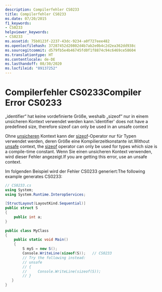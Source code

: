 ```yaml
---
description: Compilerfehler CS0233
title: Compilerfehler CS0233
ms.date: 07/20/2015
f1_keywords:
- CS0233
helpviewer_keywords:
- CS0233
ms.assetid: 75b0123f-2237-43dc-9234-a0f727eee482
ms.openlocfilehash: 37287452d20802d4b7ab2e0b4c2d2ea362dd938c
ms.sourcegitcommit: d579fb5e4b46745fd0f1f8874c94c6469ce58604
ms.translationtype: HT
ms.contentlocale: de-DE
ms.lasthandoff: 08/30/2020
ms.locfileid: "89137252"
---
```

# <a name="compiler-error-cs0233"></a><span data-ttu-id="95887-103">Compilerfehler CS0233</span><span class="sxs-lookup"><span data-stu-id="95887-103">Compiler Error CS0233</span></span>
<span data-ttu-id="95887-104">„identifier“ hat keine vordefinierte Größe, weshalb „sizeof“ nur in einem unsicheren Kontext verwendet werden kann.</span><span class="sxs-lookup"><span data-stu-id="95887-104">'identifier' does not have a predefined size, therefore sizeof can only be used in an unsafe context</span></span>
  
 <span data-ttu-id="95887-105">Ohne [unsicheren](../keywords/unsafe.md) Kontext kann der [sizeof](../operators/sizeof.md)-Operator nur für Typen verwendet werden, deren Größe eine Kompilierzeitkonstante ist.</span><span class="sxs-lookup"><span data-stu-id="95887-105">Without [unsafe](../keywords/unsafe.md) context, the [sizeof](../operators/sizeof.md) operator can only be used for types which size is a compile-time constant.</span></span> <span data-ttu-id="95887-106">Wenn Sie einen unsicheren Kontext verwenden, wird dieser Fehler angezeigt.</span><span class="sxs-lookup"><span data-stu-id="95887-106">If you are getting this error, use an unsafe context.</span></span>
  
<span data-ttu-id="95887-107">Im folgenden Beispiel wird der Fehler CS0233 generiert:</span><span class="sxs-lookup"><span data-stu-id="95887-107">The following example generates CS0233:</span></span>
  
```csharp  
// CS0233.cs  
using System;  
using System.Runtime.InteropServices;  
  
[StructLayout(LayoutKind.Sequential)]  
public struct S  
{  
    public int a;  
}  
  
public class MyClass  
{  
    public static void Main()  
    {  
        S myS = new S();  
        Console.WriteLine(sizeof(S));   // CS0233  
        // Try the following instead:  
        // unsafe
        // {
        //     Console.WriteLine(sizeof(S));
        // }
   }  
}  
```
